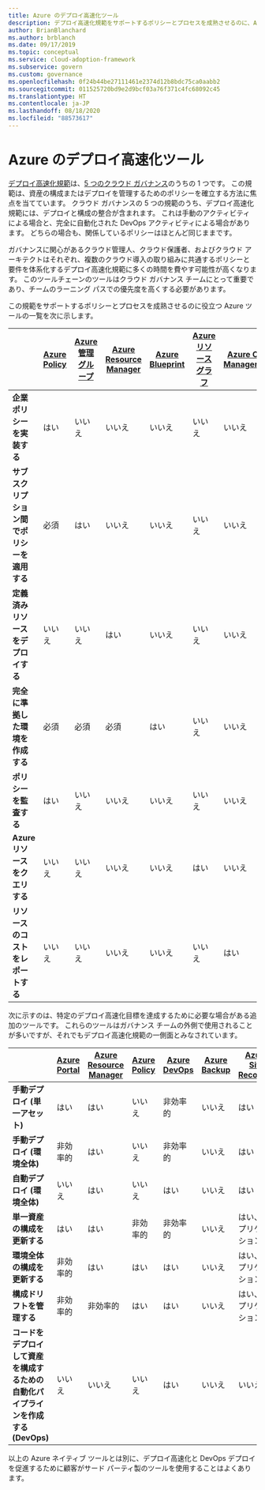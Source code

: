 ```yaml
---
title: Azure のデプロイ高速化ツール
description: デプロイ高速化規範をサポートするポリシーとプロセスを成熟させるのに、Azure ネイティブ ツールがどのように役立つかについて説明します。
author: BrianBlanchard
ms.author: brblanch
ms.date: 09/17/2019
ms.topic: conceptual
ms.service: cloud-adoption-framework
ms.subservice: govern
ms.custom: governance
ms.openlocfilehash: 0f24b44be27111461e2374d12b8bdc75ca0aabb2
ms.sourcegitcommit: 011525720bd9e2d9bcf03a76f371c4fc68092c45
ms.translationtype: HT
ms.contentlocale: ja-JP
ms.lasthandoff: 08/18/2020
ms.locfileid: "88573617"
---
```

# <a name="deployment-acceleration-tools-in-azure"></a>Azure のデプロイ高速化ツール

[デプロイ高速化規範](./index.md)は、[5 つのクラウド ガバナンス](../governance-disciplines.md)のうちの 1 つです。 この規範は、資産の構成またはデプロイを管理するためのポリシーを確立する方法に焦点を当てています。 クラウド ガバナンスの 5 つの規範のうち、デプロイ高速化規範には、デプロイと構成の整合が含まれます。 これは手動のアクティビティによる場合と、完全に自動化された DevOps アクティビティによる場合があります。 どちらの場合も、関係しているポリシーはほとんど同じままです。

ガバナンスに関心があるクラウド管理人、クラウド保護者、およびクラウド アーキテクトはそれぞれ、複数のクラウド導入の取り組みに共通するポリシーと要件を体系化するデプロイ高速化規範に多くの時間を費やす可能性が高くなります。 このツールチェーンのツールはクラウド ガバナンス チームにとって重要であり、チームのラーニング パスでの優先度を高くする必要があります。

この規範をサポートするポリシーとプロセスを成熟させるのに役立つ Azure ツールの一覧を次に示します。

|  | [Azure Policy](/azure/governance/policy/overview) | [Azure 管理グループ](/azure/governance/management-groups) | [Azure Resource Manager](/azure/azure-resource-manager/management/overview) | [Azure Blueprint](/azure/governance/blueprints/overview) | [Azure リソース グラフ](/azure/governance/resource-graph/overview) | [Azure Cost Management](/azure/cost-management) |
|---------|---------|---------|---------|---------|---------|---------|
| **企業ポリシーを実装する**     | はい | いいえ  | いいえ  | いいえ | いいえ | いいえ |
| **サブスクリプション間でポリシーを適用する**     | 必須 | はい  | いいえ  | いいえ | いいえ | いいえ |
| **定義済みリソースをデプロイする**     | いいえ | いいえ  | はい  | いいえ | いいえ | いいえ |
| **完全に準拠した環境を作成する**      | 必須 | 必須  | 必須  | はい | いいえ | いいえ |
| **ポリシーを監査する**      | はい | いいえ  | いいえ  | いいえ | いいえ | いいえ |
| **Azure リソースをクエリする**      | いいえ | いいえ  | いいえ  | いいえ | はい | いいえ |
| **リソースのコストをレポートする**      | いいえ | いいえ  | いいえ  | いいえ | いいえ | はい |

次に示すのは、特定のデプロイ高速化目標を達成するために必要な場合がある追加のツールです。 これらのツールはガバナンス チームの外側で使用されることが多いですが、それでもデプロイ高速化規範の一側面とみなされています。

|  | [Azure Portal](https://azure.microsoft.com/features/azure-portal)  | [Azure Resource Manager](/azure/azure-resource-manager/management/overview)  | [Azure Policy](/azure/governance/policy/overview) | [Azure DevOps](/azure/devops/user-guide/what-is-azure-devops) | [Azure Backup](/azure/backup/backup-overview) | [Azure Site Recovery](/azure/site-recovery/site-recovery-overview) |
|---------|---------|---------|---------|---------|---------|---------|
| **手動デプロイ (単一アセット)**     | はい | はい  | いいえ  | 非効率的 | いいえ | はい |
| **手動デプロイ (環境全体)**     | 非効率的 | はい | いいえ  | 非効率的 | いいえ | はい |
| **自動デプロイ (環境全体)**     | いいえ  | はい  | いいえ  | はい  | いいえ | はい |
| **単一資産の構成を更新する**     | はい | はい | 非効率的 | 非効率的 | いいえ | はい、レプリケーション中 |
| **環境全体の構成を更新する**     | 非効率的 | はい | はい | はい  | いいえ | はい、レプリケーション中 |
| **構成ドリフトを管理する**     | 非効率的 | 非効率的 | はい  | はい  | いいえ | はい、レプリケーション中 |
| **コードをデプロイして資産を構成するための自動化パイプラインを作成する (DevOps)**     | いいえ | いいえ | いいえ | はい | いいえ | いいえ |

以上の Azure ネイティブ ツールとは別に、デプロイ高速化と DevOps デプロイを促進するために顧客がサード パーティ製のツールを使用することはよくあります。
